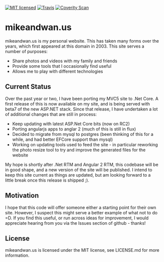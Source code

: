 [![MIT licensed](https://img.shields.io/badge/license-MIT-blue.svg)](https://github.com/AerisG222/mikeandwan.us/blob/master/LICENSE.md)
[![Travis](https://img.shields.io/travis/AerisG222/mikeandwan.us.svg)](https://travis-ci.org/AerisG222/mikeandwan.us)
[![Coverity Scan](https://img.shields.io/coverity/scan/10078.svg)](https://scan.coverity.com/projects/aerisg222-mikeandwan.us)

# mikeandwan.us
mikeandwan.us is my personal website.  This has taken many forms over the years, which
first appeared at this domain in 2003.  This site serves a number of purposes:

  - Share photos and videos with my family and friends
  - Provide some tools that I occasionally find useful
  - Allows me to play with different technologies

## Current Status
Over the past year or two, I have been porting my MVC5 site to .Net Core.  A first release
of this is now available on my site, and is being served with beta7 of the new ASP.NET stack.
Since that release, I have undertaken a lot of additional changes that are still in process:

  - Keep updating with latest ASP.Net Core bits (now on RC2)
  - Porting angularjs apps to anglar 2 (much of this is still in flux)
  - Decided to migrate from mysql to postgres (been thinking of this for a while, and had better EFCore support than mysql)
  - Working on updating tools used to feed the site - in particular reworking the photo
    resize tool to try and improve the generated files for the website

My hope is shortly after .Net RTM and Angular 2 RTM, this codebase will be in good shape,
and a new version of the site will be published.  I intend to keep this site current as
things are updated, but am looking forward to a little break once this release is shipped ;).

## Motivation

I hope that this code will offer someone either a starting point for their own site.
However, I suspect this might serve a better example of what not to do =D.  If you find
this useful, or run across ideas for improvement, I would appreciate hearing from you via
the Issues section of github - thanks!

## License
mikeandwan.us is licensed under the MIT license, see LICENSE.md for more
information.

